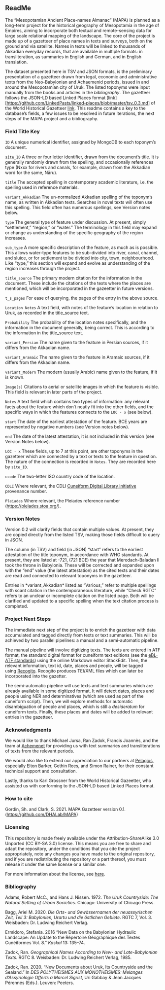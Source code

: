 ReadMe
-----------------------------------

The “Mesopotamian Ancient Place-names Almanac” (MAPA) is planned as a long-term
project for the historical geography of Mesopotamia in the age of Empires,
aiming to incorporate both textual and remote-sensing data for large scale
relational mapping of the landscape. The core of the project is made up of a
gazetteer of place names in texts and surveys, both on the ground and via
satellite. Names in texts will be linked to thousands of Akkadian everyday
records, that are available in multiple formats: in transliteration, as
summaries in English and German, and in English translation.

The dataset presented here in TSV and JSON formats, is the preliminary
presentation of a gazetteer drawn from legal, economic and administrative texts
from the Neo-Babylonian and Achaemenid periods, issued in and around the
Mesopotamian city of Uruk. The listed toponyms were input manually from the
books and articles in the *bibliography*. The gazetteer follows the JSON-LD
based Linked Places format
[link][https://github.com/LinkedPasts/linked-places/blob/master/tsv_0.3.md] of
the World Historical Gazetteer [link](http://whgazetteer.org/). This readme
contains a key to the database’s fields, a few issues to be resolved in future
iterations, the next steps of the MAPA project and a bibliography.

### Field Title Key

`ID` A unique numerical identifier, assigned by MongoDB to each toponym’s
document.

`site_ID` A three or four letter identifier, drawn from the document’s title. It
is generally randomly drawn from the spelling, and occasionally references type
(Nxxx for rivers and canals, for example, drawn from the Akkadian word for the
same, Nāru).

`title` The accepted spelling in contemporary academic literature, i.e. the
spelling used in reference materials.

`variant_Akkadian` The un-normalized Akkadian spelling of the toponym’s name, as
written in Akkadian texts. Searches in novel texts will often use this spelling.
This field often has numerous spellings, see Version notes below.

`type` The general type of feature under discussion. At present, simply
“settlement,” “region,” or “water.” The terminology in this field may expand or
change as understanding of the specific geography of the region increases.

`sub_type` A more specific description of the feature, as much as is possible.
This allows water-type features to be sub-divided into river, canal, channel,
and sluice, or for settlement to be divided into city, town, neighbourhood. Like
“type,” this section will expand and evolve as understanding of the region
increases through the project.

`title_source` The primary modern citation for the information in the document.
These include the citations of the texts where the places are mentioned, which
will be incorporated in the gazeetter in future versions.

`t_s_pages` For ease of querying, the pages of the entry in the above source.

`Location Notes` A text field, with notes of the feature’s location in relation
to Uruk, as recorded in the title_source text.

`Probability` The probability of the location notes specifically, and the
information in the document generally, being correct. This is according to the
information in the title_source text.

`variant_Persian` The name given to the feature in Persian sources, if it
differs from the Akkadian name.

`variant_Aramaic` The name given to the feature in Aramaic sources, if it
differs from the Akkadian name.

`variant_Modern` The modern (usually Arabic) name given to the feature, if it is
known.

`Image(s)` Citations to aerial or satellite images in which the feature is
visible. This field is relevant in later parts of the project.

`Notes` A text field which contains two types of information: any relevant facts
about the feature which don’t neatly fit into the other fields, and the specific
ways in which the features connects to the `LOC - x` (see below).

`start` The date of the earliest attestation of the feature. BCE years are
represented by negative numbers (see Version notes below).

`end` The date of the latest attestation, it is not included in this version
(see Version Notes below).

`LOC - x` These fields, up to 7 at this point, are other toponyms in the
gazetteer which are connected by a text or texts to the feature in question. The
nature of the connection is recorded in `Notes`. They are recorded here by
`site_ID`.

`ccode` The two-letter ISO country code of the location.

`CDLI` Where relevant, the CDLI [Cuneiform Digital Library
Initiative](https://cdli.ucla.edu/) provenance number.

`Pleiades` Where relevant, the Pleiades reference number
(<https://pleiades.stoa.org/>).

### Version Notes

Version 0.2 will clarify fields that contain multiple values. At present, they
are copied directly from the listed TSV, making those fields difficult to query
in JSON.

The column (in TSV) and field (in JSON) “start” refers to the earliest
attestation of the title toponym, in accordance with WHG standards. At present,
they are listed at -721, (721 BCE) the year that Merodach-Baladan II took the
throne in Babylonia. These will be corrected and expanded upon with the “end”
value (the latest attestation) as the cited texts and their dates are read and
connected to relevant toponyms in the gazetteer.

Entries in \*variant_Akkadian\* listed as “Various,” refer to multiple spellings
with scant citation in the contemporaneous literature, while “Check RGTC” refers
to an unclear or incomplete citation on the listed page. Both will be clarified
and updated to a specific spelling when the text citation process is completed.

### Project Next Steps

The immediate next step of the project is to enrich the gazetteer with data
accumulated and tagged directly from texts or text summaries. This will be
achieved by two parallel pipelines: a manual and a semi-automatic pipeline.

The manual pipeline will involve digitizing texts. The texts are entered in ATF
format, the standard digital format for cuneiform text editions (see the
[eBL-ATF
standards](https://github.com/ElectronicBabylonianLiterature/ebl-api/blob/master/docs/ebl-atf.md))
using the online Markdown editor StackEdit. Then, the relevant information, text
id, date, places and people, will be tagged
using [Recogito](https://wiki.digitalclassicist.org/Recogito). Recogito produces
TEI/XML files which can later be incorporated into the gazetter.

The semi-automatic pipeline will use texts and text summaries which are already
available in some digitized format. It will detect dates, places and people
using NER and determinatives (which are used as part of the cuneiform script).
Then, we will explore methods for automatic disambiguation of people and places,
which is still a *desideratum* for cuneiform texts. Finally, these places and
dates will be added to relevant entries in the gazetteer.

### Acknowledgments

We would like to thank Michael Jursa, Ran Zadok, Francis Joannès, and the team
at [Achemenet](http://www.achemenet.com/) for providing us with text summaries
and transliterations of texts from the relevant periods.

We would also like to extend our appreciation to our partners at
[Pelagios](https://pelagios.org/), especially Elton Barker, Gethin Rees, and
Simon Rainer, for their constant technical support and consultation.

Lastly, thanks to Karl Grossner from the World Historical Gazeetter, who
assisted us with conforming to the JSON-LD based Linked Places format.

### How to cite

Gordin, Sh. and Clark, S. 2021. MAPA Gazetteer version 0.1.
(https://github.com/DHALab/MAPA)

### Licensing

This repository is made freely available under the Attribution-ShareAlike 3.0
Unported (CC BY-SA 3.0) license. This means you are free to share and adapt the
repository, under the conditions that you cite the project appropriately, note
any changes you have made to the original repository, and if you are
redistributing the repository or a part thereof, you must release it under the
same license or a similar one.

For more information about the license, see
[here](https://creativecommons.org/licenses/by-sa/3.0/).

### Bibliography

Adams, Robert McC., and Hans J. Nissen. 1972. *The Uruk Countryside: The Natural
Setting of Urban Societies*. Chicago: University of Chicago Press.

Bagg, Ariel M. 2020. *Die Orts- und Gewässernamen der neuassyrischen Zeit, Teil
3: Babylonien, Urartu und die östlichen Gebiete*. RGTC 7, Vol. 3. Weisbaden: Dr.
Ludwing Reichert Verlag.

Ermidoro, Stefania. 2016 “New Data on the Babylonian Hydraulic Landscape: An
Update to the Répertoire Géographique des Textes Cunéiformes Vol. 8.” *Kaskal*
13: 135–74.

Zadok, Ran. *Geographical Names According to New- and Late-Babylonian Texts*.
RGTC 8. Weisbaden: Dr. Ludwing Reichert Verlag, 1985.

Zadok, Ran. 2020. “New Documents about Uruk, Its Countryside and the Sealand.”
In *DES POLYTHEISMES AUX MONOTHEISMES: Melanges d’Assyriologie Offerts a Marcel
Sigrist*, Uri Gabbay & Jean Jacques Pérennés (Eds.). Leuven: Peeters.
